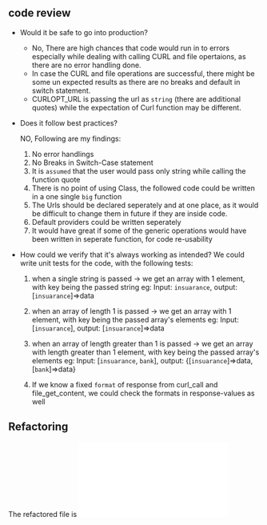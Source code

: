 ## code review
- Would it be safe to go into production?

  * No, There are high chances that code would run in to errors especially while dealing with calling CURL and file opertaions, 
  as there are no error handling done. 
  * In case the CURL and file operations are successful, there might be some un expected results as there are no breaks and default in switch statement.
  * CURLOPT_URL is passing the url as `string` (there are additional quotes) while the expectation of Curl function may be different.


- Does it follow best practices?

  NO, Following are my findings:
  1. No error handlings
  2. No Breaks in Switch-Case statement
  3. It is `assumed` that the user would pass only string while calling the function quote
  4. There is no point of using Class, the followed code could be written in a one single `big` function
  5. The Urls should be declared seperately and at one place, as it would be difficult to change them in future
     if they are inside code.
  6. Default providers could be written seperately
  7. It would have great if some of the generic operations would have been written in seperate function, for code re-usability


- How could we verify that it's always working as intended?
  We could write unit tests for the code, with the following tests:
  1. when a single string is passed -> we get an array with 1 element, with key being the passed string 
     eg: Input: `insuarance`, output: [`insuarance`]=>data

  2. when an array of length 1 is passed -> we get an array with 1 element, with key being the passed array's elements
     eg: Input: [`insuarance`], output: [`insuarance`]=>data

  3. when an array of length greater than 1 is passed -> we get an array with length greater than 1 element, with key being the 
     passed array's elements
     eg: Input: [`insuarance`, `bank`], output: {[`insuarance`]=>data, [`bank`]=>data}
  4. If we know a fixed `format` of response from curl_call and file_get_content, we could check the formats in response-values as well
 

 ## Refactoring

The refactored file is ![refactored php file](file-refactored.php)